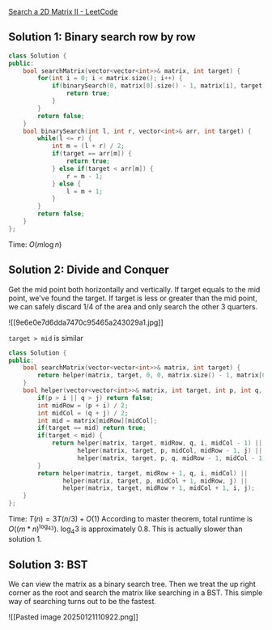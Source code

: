 [Search a 2D Matrix II - LeetCode](https://leetcode.com/problems/search-a-2d-matrix-ii/description/)

## Solution 1: Binary search row by row

```cpp
class Solution {
public:
    bool searchMatrix(vector<vector<int>>& matrix, int target) {
        for(int i = 0; i < matrix.size(); i++) {
            if(binarySearch(0, matrix[0].size() - 1, matrix[i], target)) {
                return true;
            }
        }
        return false;
    }
    bool binarySearch(int l, int r, vector<int>& arr, int target) {
        while(l <= r) {
            int m = (l + r) / 2;
            if(target == arr[m]) {
                return true;
            } else if(target < arr[m]) {
                r = m - 1;
            } else {
                l = m + 1;
            }
        }
        return false;
    }
};
```

Time: $O(m\log n)$ 

## Solution 2: Divide and Conquer

Get the mid point both horizontally and vertically. If target equals to the mid point, we've found the target. If target is less or greater than the mid point, we can safely discard 1/4 of the area and only search the other 3 quarters. 

![[9e6e0e7d6dda7470c95465a243029a1.jpg]]

`target > mid` is similar

```cpp
class Solution {
public:
    bool searchMatrix(vector<vector<int>>& matrix, int target) {
        return helper(matrix, target, 0, 0, matrix.size() - 1, matrix[0].size() - 1);
    }
    bool helper(vector<vector<int>>& matrix, int target, int p, int q, int i, int j) {
        if(p > i || q > j) return false;
        int midRow = (p + i) / 2;
        int midCol = (q + j) / 2;
        int mid = matrix[midRow][midCol];
        if(target == mid) return true;
        if(target < mid) {
            return helper(matrix, target, midRow, q, i, midCol - 1) ||   // 1
                   helper(matrix, target, p, midCol, midRow - 1, j) ||   // 2
                   helper(matrix, target, p, q, midRow - 1, midCol - 1); // 3
        }
        return helper(matrix, target, midRow + 1, q, i, midCol) ||
               helper(matrix, target, p, midCol + 1, midRow, j) ||
               helper(matrix, target, midRow + 1, midCol + 1, i, j);
    }
};
```

Time: $T(n) = 3T(n / 3) + O(1)$ According to master theorem, total runtime is $O((m*n)^{\log_43})$. $\log_4 3$ is approximately 0.8. This is actually slower than solution 1. 

## Solution 3: BST

We can view the matrix as a binary search tree. Then we treat the up right corner as the root and search the matrix like searching in a BST. This simple way of searching turns out to be the fastest. 

![[Pasted image 20250121110922.png]]

